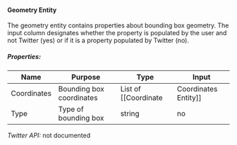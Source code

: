 #### Geometry Entity

The geometry entity contains properties about bounding box geometry. The input column designates whether the property is populated by the user and not Twitter (yes) or if it is a property populated by Twitter (no).

##### Properties:

| Name | Purpose | Type | Input |
|------|---------|------|-------|
| Coordinates | Bounding box coordinates | List of [[Coordinate|Coordinates Entity]] | no |
| Type | Type of bounding box | string | no |

*Twitter API:* not documented
